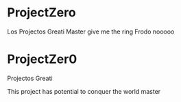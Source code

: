 # ProjectZero
Los Projectos Greati
Master give me the ring
Frodo nooooo

# ProjectZer0
Projectos Greati

This project has potential to conquer the world
master
